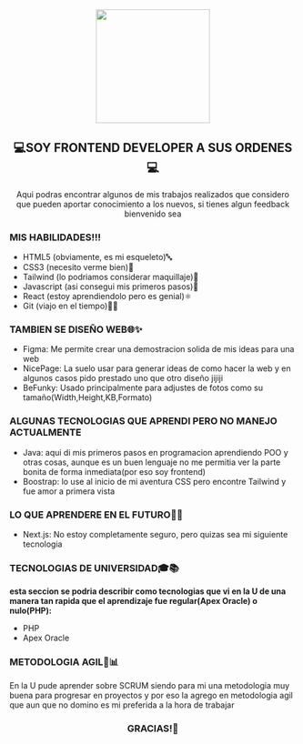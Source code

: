 <div align="center">
<img align="center" width="200" src="https://avatars.githubusercontent.com/u/117489659?v=4" />
</div>
<h2 align="center">💻SOY FRONTEND DEVELOPER A SUS ORDENES💻</h2>

<p align="center">Aqui podras encontrar algunos de mis trabajos realizados que considero que pueden aportar conocimiento a los nuevos, si tienes algun feedback bienvenido sea</p>

### MIS HABILIDADES!!!

<ul>
<li> HTML5 (obviamente, es mi esqueleto)🔤</li>
<li>CSS3 (necesito verme bien)🎨</li> 
<li>Tailwind (lo podriamos considerar maquillaje)🌟</li>
<li>Javascript (asi consegui mis primeros pasos)🔧</li>
<li>React (estoy aprendiendolo pero es genial)⚛️</li>
<li>Git (viajo en el tiempo)🐱‍💻</li>
</ul>

  <h3>TAMBIEN SE DISEÑO WEB🌐✨</h3>
<ul>
<li> Figma: Me permite crear una demostracion solida de mis ideas para una web </li>
<li> NicePage: La suelo usar para generar ideas de como hacer la web y en algunos casos pido prestado uno que otro diseño jijiji  </li>
<li> BeFunky: Usado principalmente para adjustes de fotos como su tamaño(Width,Height,KB,Formato)  </li>
</ul>
<h3>ALGUNAS TECNOLOGIAS QUE APRENDI PERO NO MANEJO ACTUALMENTE</h3>
<ul>
<li> Java: aqui di mis primeros pasos en programacion aprendiendo POO y otras cosas, aunque es un buen lenguaje no me permitia ver la parte bonita de forma inmediata(por eso soy frontend)</li>
<li> Boostrap: lo use al inicio de mi aventura CSS pero encontre Tailwind y fue amor a primera vista</li>
</ul>
<h3>LO QUE APRENDERE EN EL FUTURO🚀🔮 </h3>
<ul>
<li>Next.js: No estoy completamente seguro, pero quizas sea mi siguiente tecnologia</li>
</ul>
<h3>TECNOLOGIAS DE UNIVERSIDAD🎓📚</h3>
<b>esta seccion se podria describir como tecnologias que vi en la U de una manera tan rapida que el aprendizaje fue regular(Apex Oracle) o nulo(PHP):</b>
<ul>
<li>PHP</li>
<li>Apex Oracle</li>
</ul>

### METODOLOGIA AGIL🔄📊
<p>
En la U pude aprender sobre SCRUM siendo para mi una metodologia muy buena para progresar en proyectos y por eso la agrego en metodologia agil que aun que no domino es mi preferida a la hora de trabajar
</p>


<h3 align="center">GRACIAS!🙏</h3>

